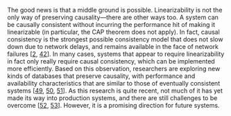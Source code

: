 The good news is that a middle ground is possible. Linearizability is not the only way of preserving
causality—there are other ways too. A system can be causally consistent without incurring the
performance hit of making it linearizable (in particular, the CAP theorem does not apply). In fact,
causal consistency is the strongest possible consistency model that does not slow down due to
network delays, and remains available in the face of network failures
[[2](ch09.html#Mahajan2011wz),
[42](ch09.html#Attiya2015dm)]. In many cases, systems that appear to require linearizability in fact only really require causal
consistency, which can be implemented more efficiently. Based on this observation, researchers are
exploring new kinds of databases that preserve causality, with performance and availability
characteristics that are similar to those of eventually consistent systems
[[49](ch09.html#Lloyd2013vf),
[50](ch09.html#Zawirski2013wc),
[51](ch09.html#Bailis2013wl)]. As this research is quite recent, not much of it has yet made its way into production systems, and
there are still challenges to be overcome
[[52](ch09.html#Ajoux2015wh_ch9), [53](ch09.html#Bailis2014tn)].
However, it is a promising direction for future systems.